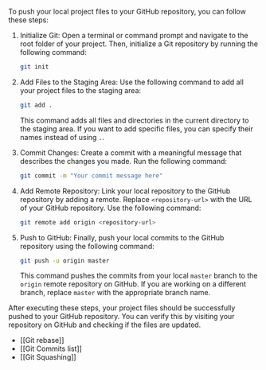 To push your local project files to your GitHub repository, you can follow these steps:

1. Initialize Git:
   Open a terminal or command prompt and navigate to the root folder of your project. Then, initialize a Git repository by running the following command:

   ```bash
   git init
   ```

2. Add Files to the Staging Area:
   Use the following command to add all your project files to the staging area:

   ```bash
   git add .
   ```

   This command adds all files and directories in the current directory to the staging area. If you want to add specific files, you can specify their names instead of using `.`.

3. Commit Changes:
   Create a commit with a meaningful message that describes the changes you made. Run the following command:

   ```bash
   git commit -m "Your commit message here"
   ```

4. Add Remote Repository:
   Link your local repository to the GitHub repository by adding a remote. Replace `<repository-url>` with the URL of your GitHub repository. Use the following command:

   ```bash
   git remote add origin <repository-url>
   ```

5. Push to GitHub:
   Finally, push your local commits to the GitHub repository using the following command:

   ```bash
   git push -u origin master
   ```

   This command pushes the commits from your local `master` branch to the `origin` remote repository on GitHub. If you are working on a different branch, replace `master` with the appropriate branch name.

After executing these steps, your project files should be successfully pushed to your GitHub repository. You can verify this by visiting your repository on GitHub and checking if the files are updated.
- [[Git rebase]]
- [[Git Commits list]]
- [[Git Squashing]]



